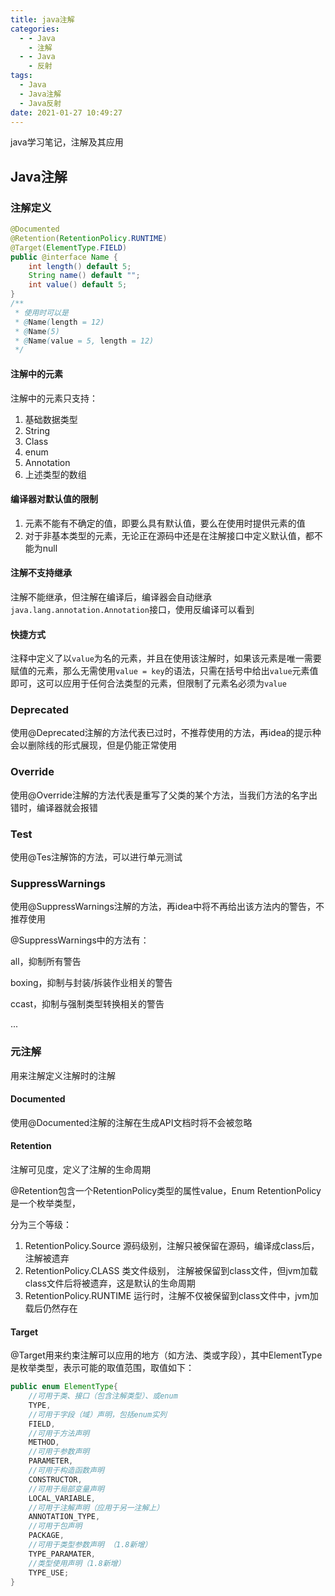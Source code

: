 ```yaml
---
title: java注解
categories:
  - - Java
    - 注解
  - - Java
    - 反射
tags:
  - Java
  - Java注解
  - Java反射
date: 2021-01-27 10:49:27
---
```


java学习笔记，注解及其应用

<!-- more -->

## Java注解

### 注解定义

```java
@Documented
@Retention(RetentionPolicy.RUNTIME)
@Target(ElementType.FIELD)
public @interface Name {
    int length() default 5;
    String name() default "";
    int value() default 5;
}
/**
 * 使用时可以是
 * @Name(length = 12)
 * @Name(5)
 * @Name(value = 5, length = 12)
 */
```

#### 注解中的元素

注解中的元素只支持：

1. 基础数据类型
2. String
3. Class
4. enum
5. Annotation
6. 上述类型的数组

#### 编译器对默认值的限制

1. 元素不能有不确定的值，即要么具有默认值，要么在使用时提供元素的值
2. 对于非基本类型的元素，无论正在源码中还是在注解接口中定义默认值，都不能为null

#### 注解不支持继承

注解不能继承，但注解在编译后，编译器会自动继承`java.lang.annotation.Annotation`接口，使用反编译可以看到

#### 快捷方式

注释中定义了以`value`为名的元素，并且在使用该注解时，如果该元素是唯一需要赋值的元素，那么无需使用`value = key`的语法，只需在括号中给出`value`元素值即可，这可以应用于任何合法类型的元素，但限制了元素名必须为`value`

### Deprecated

使用@Deprecated注解的方法代表已过时，不推荐使用的方法，再idea的提示种会以删除线的形式展现，但是仍能正常使用

### Override

使用@Override注解的方法代表是重写了父类的某个方法，当我们方法的名字出错时，编译器就会报错

### Test

使用@Tes注解饰的方法，可以进行单元测试

### SuppressWarnings

使用@SuppressWarnings注解的方法，再idea中将不再给出该方法内的警告，不推荐使用

@SuppressWarnings中的方法有：

all，抑制所有警告

boxing，抑制与封装/拆装作业相关的警告

ccast，抑制与强制类型转换相关的警告

...

### 元注解

用来注解定义注解时的注解

#### Documented

使用@Documented注解的注解在生成API文档时将不会被忽略

#### Retention

注解可见度，定义了注解的生命周期

@Retention包含一个RetentionPolicy类型的属性value，Enum RetentionPolicy是一个枚举类型，

分为三个等级：

1. RetentionPolicy.Source 源码级别，注解只被保留在源码，编译成class后，注解被遗弃
2. RetentionPolicy.CLASS 类文件级别， 注解被保留到class文件，但jvm加载class文件后将被遗弃，这是默认的生命周期
3. RetentionPolicy.RUNTIME 运行时，注解不仅被保留到class文件中，jvm加载后仍然存在

#### Target

@Target用来约束注解可以应用的地方（如方法、类或字段），其中ElementType是枚举类型，表示可能的取值范围，取值如下：

```java
public enum ElementType{
    //可用于类、接口（包含注解类型）、或enum
    TYPE,
    //可用于字段（域）声明，包括enum实列
    FIELD,
    //可用于方法声明
    METHOD,
    //可用于参数声明
    PARAMETER,
    //可用于构造函数声明
    CONSTRUCTOR,
    //可用于局部变量声明
    LOCAL_VARIABLE,
    //可用于注解声明（应用于另一注解上）
    ANNOTATION_TYPE,
    //可用于包声明
    PACKAGE,
    //可用于类型参数声明	（1.8新增）
    TYPE_PARAMATER,
    //类型使用声明（1.8新增）
    TYPE_USE;
}
```

